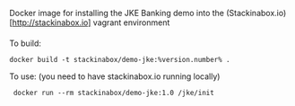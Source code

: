 Docker image for installing the JKE Banking demo into the (Stackinabox.io)[http://stackinabox.io] vagrant environment

####

To build:

```
docker build -t stackinabox/demo-jke:%version.number% .
```

To use: (you need to have stackinabox.io running locally)

```
 docker run --rm stackinabox/demo-jke:1.0 /jke/init
```


